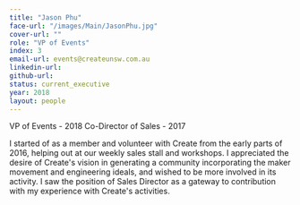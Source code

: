 ```yaml
---
title: "Jason Phu"
face-url: "/images/Main/JasonPhu.jpg"
cover-url: ""
role: "VP of Events"
index: 3
email-url: events@createunsw.com.au
linkedin-url:
github-url:
status: current_executive
year: 2018
layout: people
---
```

VP of Events - 2018
Co-Director of Sales - 2017

I started of as a member and volunteer with Create from the early parts of 2016, helping out at our weekly sales stall and workshops. I appreciated the desire of Create's vision in generating a community incorporating the maker movement and engineering ideals, and wished to be more involved in its activity. I saw the position of Sales Director as a gateway to contribution with my experience with Create's activities.